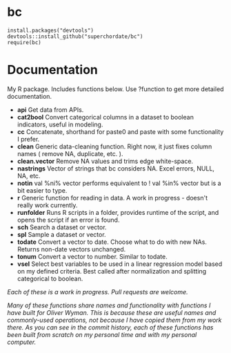 # bc

```
install.packages("devtools")
devtools::install_github("superchordate/bc")
require(bc)
```

# Documentation

My R package. Includes functions below. Use ?function to get more detailed documentation.

* **api** Get data from APIs.
* **cat2bool** Convert categorical columns in a dataset to boolean indicators, useful in modeling.
* **cc** Concatenate, shorthand for paste0 and paste with some functionality I prefer.
* **clean** Generic data-cleaning function. Right now, it just fixes column names ( remove NA, duplicate, etc. ).
* **clean.vector** Remove NA values and trims edge white-space.
* **nastrings** Vector of strings that bc considers NA. Excel errors, NULL, NA, etc.
* **notin** val %ni% vector performs equivalent to ! val %in% vector but is a bit easier to type.
* **r** Generic function for reading in data. A work in progress - doesn't really work currently.
* **runfolder** Runs R scripts in a folder, provides runtime of the script, and opens the script if an error is found.
* **sch** Search a dataset or vector.
* **spl** Sample a dataset or vector.
* **todate** Convert a vector to date. Choose what to do with new NAs. Returns non-date vectors unchanged.
* **tonum** Convert a vector to number. Similar to todate.
* **vsel** Select best variables to be used in a linear regression model based on my defined criteria. Best called after normalization and splitting categorical to boolean.

*Each of these is a work in progress. Pull requests are welcome.*

*Many of these functions share names and functionality with functions I have built for Oliver Wyman. This is because these are useful names and commonly-used operations, not because I have copied them from my work there. As you can see in the commit history, each of these functions has been built from scratch on my personal time and with my personal computer.*
